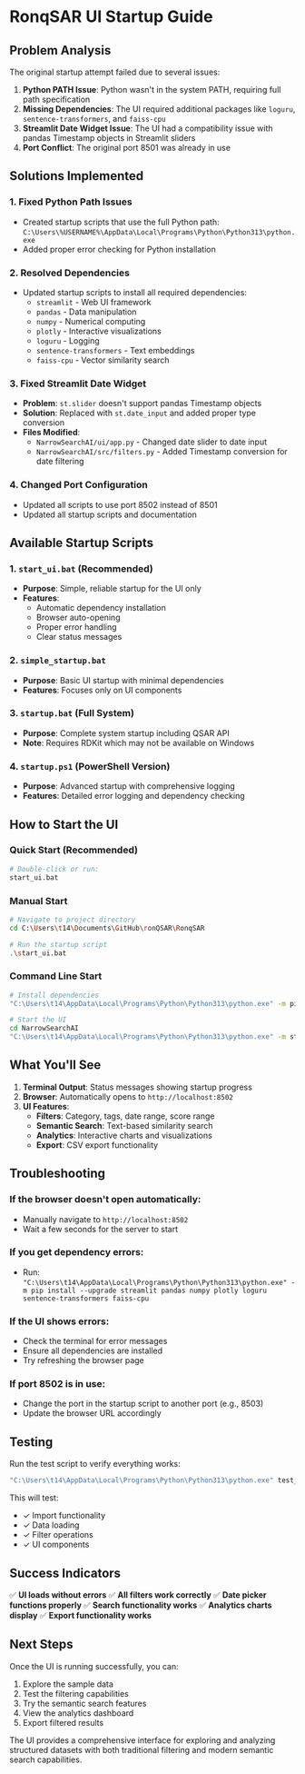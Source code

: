 # RonqSAR UI Startup Guide

## Problem Analysis

The original startup attempt failed due to several issues:

1. **Python PATH Issue**: Python wasn't in the system PATH, requiring full path specification
2. **Missing Dependencies**: The UI required additional packages like `loguru`, `sentence-transformers`, and `faiss-cpu`
3. **Streamlit Date Widget Issue**: The UI had a compatibility issue with pandas Timestamp objects in Streamlit sliders
4. **Port Conflict**: The original port 8501 was already in use

## Solutions Implemented

### 1. Fixed Python Path Issues
- Created startup scripts that use the full Python path: `C:\Users\%USERNAME%\AppData\Local\Programs\Python\Python313\python.exe`
- Added proper error checking for Python installation

### 2. Resolved Dependencies
- Updated startup scripts to install all required dependencies:
  - `streamlit` - Web UI framework
  - `pandas` - Data manipulation
  - `numpy` - Numerical computing
  - `plotly` - Interactive visualizations
  - `loguru` - Logging
  - `sentence-transformers` - Text embeddings
  - `faiss-cpu` - Vector similarity search

### 3. Fixed Streamlit Date Widget
- **Problem**: `st.slider` doesn't support pandas Timestamp objects
- **Solution**: Replaced with `st.date_input` and added proper type conversion
- **Files Modified**:
  - `NarrowSearchAI/ui/app.py` - Changed date slider to date input
  - `NarrowSearchAI/src/filters.py` - Added Timestamp conversion for date filtering

### 4. Changed Port Configuration
- Updated all scripts to use port 8502 instead of 8501
- Updated all startup scripts and documentation

## Available Startup Scripts

### 1. `start_ui.bat` (Recommended)
- **Purpose**: Simple, reliable startup for the UI only
- **Features**: 
  - Automatic dependency installation
  - Browser auto-opening
  - Proper error handling
  - Clear status messages

### 2. `simple_startup.bat`
- **Purpose**: Basic UI startup with minimal dependencies
- **Features**: Focuses only on UI components

### 3. `startup.bat` (Full System)
- **Purpose**: Complete system startup including QSAR API
- **Note**: Requires RDKit which may not be available on Windows

### 4. `startup.ps1` (PowerShell Version)
- **Purpose**: Advanced startup with comprehensive logging
- **Features**: Detailed error logging and dependency checking

## How to Start the UI

### Quick Start (Recommended)
```bash
# Double-click or run:
start_ui.bat
```

### Manual Start
```bash
# Navigate to project directory
cd C:\Users\t14\Documents\GitHub\ronQSAR\RonqSAR

# Run the startup script
.\start_ui.bat
```

### Command Line Start
```bash
# Install dependencies
"C:\Users\t14\AppData\Local\Programs\Python\Python313\python.exe" -m pip install streamlit pandas numpy plotly loguru sentence-transformers faiss-cpu

# Start the UI
cd NarrowSearchAI
"C:\Users\t14\AppData\Local\Programs\Python\Python313\python.exe" -m streamlit run ui/app.py --server.port 8502
```

## What You'll See

1. **Terminal Output**: Status messages showing startup progress
2. **Browser**: Automatically opens to `http://localhost:8502`
3. **UI Features**:
   - **Filters**: Category, tags, date range, score range
   - **Semantic Search**: Text-based similarity search
   - **Analytics**: Interactive charts and visualizations
   - **Export**: CSV export functionality

## Troubleshooting

### If the browser doesn't open automatically:
- Manually navigate to `http://localhost:8502`
- Wait a few seconds for the server to start

### If you get dependency errors:
- Run: `"C:\Users\t14\AppData\Local\Programs\Python\Python313\python.exe" -m pip install --upgrade streamlit pandas numpy plotly loguru sentence-transformers faiss-cpu`

### If the UI shows errors:
- Check the terminal for error messages
- Ensure all dependencies are installed
- Try refreshing the browser page

### If port 8502 is in use:
- Change the port in the startup script to another port (e.g., 8503)
- Update the browser URL accordingly

## Testing

Run the test script to verify everything works:
```bash
"C:\Users\t14\AppData\Local\Programs\Python\Python313\python.exe" test_ui.py
```

This will test:
- ✓ Import functionality
- ✓ Data loading
- ✓ Filter operations
- ✓ UI components

## Success Indicators

✅ **UI loads without errors**
✅ **All filters work correctly**
✅ **Date picker functions properly**
✅ **Search functionality works**
✅ **Analytics charts display**
✅ **Export functionality works**

## Next Steps

Once the UI is running successfully, you can:
1. Explore the sample data
2. Test the filtering capabilities
3. Try the semantic search features
4. View the analytics dashboard
5. Export filtered results

The UI provides a comprehensive interface for exploring and analyzing structured datasets with both traditional filtering and modern semantic search capabilities.
